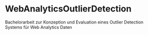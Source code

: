# WebAnalyticsOutlierDetection
Bachelorarbeit zur Konzeption und Evaluation eines Outlier Detection Systems für Web Analytics Daten
